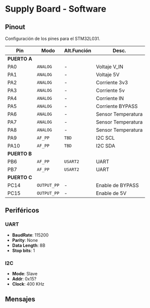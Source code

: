 # Supply Board - Software

## Pinout

Configuración de los pines para el STM32L031.

| Pin | Modo | Alt.Función | Desc. |
|--|--|--|--|
|**PUERTO A**| | | |
| PA0 | `ANALOG`        | -         | Voltaje V_IN          |
| PA1 | `ANALOG`        | -         | Voltaje 5V            |
| PA2 | `ANALOG`        | -         | Corriente 3v3         |
| PA3 | `ANALOG`        | -         | Corriente 5v          |
| PA4 | `ANALOG`        | -         | Corriente IN          |
| PA5 | `ANALOG`        | -         | Corriente BYPASS      |
| PA6 | `ANALOG`        | -         | Sensor Temperatura    |
| PA7 | `ANALOG`        | -         | Sensor Temperatura    |
| PA8 | `ANALOG`        | -         | Sensor Temperatura    |
| PA9 | `AF_PP`         | `TBD`     | I2C SCL               |
| PA10| `AF_PP`         | `TBD`     | I2C SDA               |
|**PUERTO B**| ||
| PB6 | `AF_PP`         | `USART2`  | UART                  |
| PB7 | `AF_PP`         | `USART2`  | UART                  |
|**PUERTO C**| ||
| PC14 | `OUTPUT_PP`    | -         | Enable de BYPASS      |
| PC15 | `OUTPUT_PP`    | -         | Enable de 5V          |

## Periféricos

### UART
 - **BaudRate**: 115200
 - **Parity**: None
 - **Data Length**: 8B
 - **Stop bits**: 1


### I2C
 - **Mode**: Slave
 - **Addr**: 0x15? 
 - **Clock**: 400 KHz

 ## Mensajes

